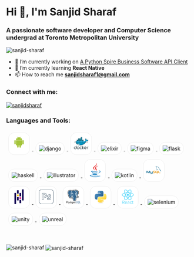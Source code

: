 <h1 align="left">Hi 👋, I'm Sanjid Sharaf</h1>
<h3 align="left">A passionate software developer and Computer Science undergrad at Toronto Metropolitan University</h3>

<p align="left"> <img src="https://komarev.com/ghpvc/?username=sanjid-sharaf&label=Profile%20views&color=0e75b6&style=flat" alt="sanjid-sharaf" /> </p>

- 🔭 I’m currently working on [A Python Spire Business Software API Client](https://pypi.org/project/spyreapi/)
- 🌱 I’m currently learning **React Native**
- 📫 How to reach me **sanjidsharaf1@gmail.com**

<h3 align="left">Connect with me:</h3>
<p align="left">
<a href="https://linkedin.com/in/sanjidsharaf" target="blank"><img align="center" src="https://raw.githubusercontent.com/rahuldkjain/github-profile-readme-generator/master/src/images/icons/Social/linked-in-alt.svg" alt="sanjidsharaf" height="30" width="40" /></a>
</p>

<h3 align="left">Languages and Tools:</h3>

<!-- 
GitHub markdown does not support <style> tags or external CSS.
Instead, use inline styles on each <div> for rounded white boxes and spacing.
This layout keeps icons at 40x40 and spaces them evenly.
-->

<p align="left">
  <a href="https://developer.android.com" target="_blank">
    <div style="display:inline-block; background:#fff; border-radius:16px; border:1px solid #eee; padding:8px; margin:6px;">
      <img src="https://raw.githubusercontent.com/devicons/devicon/master/icons/android/android-original-wordmark.svg" alt="android" width="40" height="40"/>
    </div>
  </a>
  <a href="https://www.djangoproject.com/" target="_blank">
    <div style="display:inline-block; background:#fff; border-radius:16px; border:1px solid #eee; padding:8px; margin:6px;">
      <img src="https://cdn.worldvectorlogo.com/logos/django.svg" alt="django" width="40" height="40"/>
    </div>
  </a>
  <a href="https://www.docker.com/" target="_blank">
    <div style="display:inline-block; background:#fff; border-radius:16px; border:1px solid #eee; padding:8px; margin:6px;">
      <img src="https://raw.githubusercontent.com/devicons/devicon/master/icons/docker/docker-original-wordmark.svg" alt="docker" width="40" height="40"/>
    </div>
  </a>
  <a href="https://elixir-lang.org" target="_blank">
    <div style="display:inline-block; background:#fff; border-radius:16px; border:1px solid #eee; padding:8px; margin:6px;">
      <img src="https://www.vectorlogo.zone/logos/elixir-lang/elixir-lang-icon.svg" alt="elixir" width="40" height="40"/>
    </div>
  </a>
  <a href="https://www.figma.com/" target="_blank">
    <div style="display:inline-block; background:#fff; border-radius:16px; border:1px solid #eee; padding:8px; margin:6px;">
      <img src="https://www.vectorlogo.zone/logos/figma/figma-icon.svg" alt="figma" width="40" height="40"/>
    </div>
  </a>
  <a href="https://flask.palletsprojects.com/" target="_blank">
    <div style="display:inline-block; background:#fff; border-radius:16px; border:1px solid #eee; padding:8px; margin:6px;">
      <img src="https://www.vectorlogo.zone/logos/pocoo_flask/pocoo_flask-icon.svg" alt="flask" width="40" height="40"/>
    </div>
  </a>
  <a href="https://www.haskell.org/" target="_blank">
    <div style="display:inline-block; background:#fff; border-radius:16px; border:1px solid #eee; padding:8px; margin:6px;">
      <img src="https://upload.wikimedia.org/wikipedia/commons/1/1c/Haskell-Logo.svg" alt="haskell" width="40" height="40"/>
    </div>
  </a>
  <a href="https://www.adobe.com/in/products/illustrator.html" target="_blank">
    <div style="display:inline-block; background:#fff; border-radius:16px; border:1px solid #eee; padding:8px; margin:6px;">
      <img src="https://www.vectorlogo.zone/logos/adobe_illustrator/adobe_illustrator-icon.svg" alt="illustrator" width="40" height="40"/>
    </div>
  </a>
  <a href="https://www.java.com" target="_blank">
    <div style="display:inline-block; background:#fff; border-radius:16px; border:1px solid #eee; padding:8px; margin:6px;">
      <img src="https://raw.githubusercontent.com/devicons/devicon/master/icons/java/java-original.svg" alt="java" width="40" height="40"/>
    </div>
  </a>
  <a href="https://kotlinlang.org" target="_blank">
    <div style="display:inline-block; background:#fff; border-radius:16px; border:1px solid #eee; padding:8px; margin:6px;">
      <img src="https://www.vectorlogo.zone/logos/kotlinlang/kotlinlang-icon.svg" alt="kotlin" width="40" height="40"/>
    </div>
  </a>
  <a href="https://www.mysql.com/" target="_blank">
    <div style="display:inline-block; background:#fff; border-radius:16px; border:1px solid #eee; padding:8px; margin:6px;">
      <img src="https://raw.githubusercontent.com/devicons/devicon/master/icons/mysql/mysql-original-wordmark.svg" alt="mysql" width="40" height="40"/>
    </div>
  </a>
  <a href="https://pandas.pydata.org/" target="_blank">
    <div style="display:inline-block; background:#fff; border-radius:16px; border:1px solid #eee; padding:8px; margin:6px;">
      <img src="https://raw.githubusercontent.com/devicons/devicon/2ae2a900d2f041da66e950e4d48052658d850630/icons/pandas/pandas-original.svg" alt="pandas" width="40" height="40"/>
    </div>
  </a>
  <a href="https://www.photoshop.com/en" target="_blank">
    <div style="display:inline-block; background:#fff; border-radius:16px; border:1px solid #eee; padding:8px; margin:6px;">
      <img src="https://raw.githubusercontent.com/devicons/devicon/master/icons/photoshop/photoshop-line.svg" alt="photoshop" width="40" height="40"/>
    </div>
  </a>
  <a href="https://www.postgresql.org" target="_blank">
    <div style="display:inline-block; background:#fff; border-radius:16px; border:1px solid #eee; padding:8px; margin:6px;">
      <img src="https://raw.githubusercontent.com/devicons/devicon/master/icons/postgresql/postgresql-original-wordmark.svg" alt="postgresql" width="40" height="40"/>
    </div>
  </a>
  <a href="https://www.python.org" target="_blank">
    <div style="display:inline-block; background:#fff; border-radius:16px; border:1px solid #eee; padding:8px; margin:6px;">
      <img src="https://raw.githubusercontent.com/devicons/devicon/master/icons/python/python-original.svg" alt="python" width="40" height="40"/>
    </div>
  </a>
  <a href="https://reactjs.org/" target="_blank">
    <div style="display:inline-block; background:#fff; border-radius:16px; border:1px solid #eee; padding:8px; margin:6px;">
      <img src="https://raw.githubusercontent.com/devicons/devicon/master/icons/react/react-original-wordmark.svg" alt="react" width="40" height="40"/>
    </div>
  </a>
  <a href="https://www.selenium.dev" target="_blank">
    <div style="display:inline-block; background:#fff; border-radius:16px; border:1px solid #eee; padding:8px; margin:6px;">
      <img src="https://raw.githubusercontent.com/detain/svg-logos/780f25886640cef088af994181646db2f6b1a3f8/svg/selenium-logo.svg" alt="selenium" width="40" height="40"/>
    </div>
  </a>
  <a href="https://unity.com/" target="_blank">
    <div style="display:inline-block; background:#fff; border-radius:16px; border:1px solid #eee; padding:8px; margin:6px;">
      <img src="https://www.vectorlogo.zone/logos/unity3d/unity3d-icon.svg" alt="unity" width="40" height="40"/>
    </div>
  </a>
  <a href="https://unrealengine.com/" target="_blank">
    <div style="display:inline-block; background:#fff; border-radius:16px; border:1px solid #eee; padding:8px; margin:6px;">
      <img src="https://raw.githubusercontent.com/kenangundogan/fontisto/036b7eca71aab1bef8e6a0518f7329f13ed62f6b/icons/svg/brand/unreal-engine.svg" alt="unreal" width="40" height="40"/>
    </div>
  </a>
</p>

<br clear="all"/>

<p><img align="left" src="https://github-readme-stats.vercel.app/api/top-langs?username=sanjid-sharaf&show_icons=true&locale=en&layout=compact&theme=solarized_light" alt="sanjid-sharaf" /></p>

<p>&nbsp;<img align="center" src="https://github-readme-stats.vercel.app/api?username=sanjid-sharaf&show_icons=true&locale=en&theme=solarized_light" alt="sanjid-sharaf" /></p>
